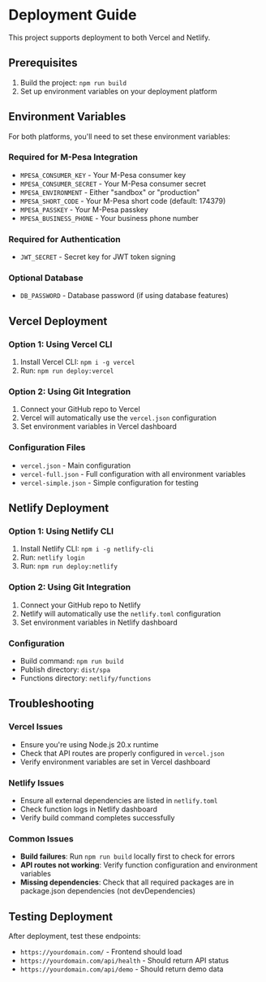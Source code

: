 # Deployment Guide

This project supports deployment to both Vercel and Netlify.

## Prerequisites

1. Build the project: `npm run build`
2. Set up environment variables on your deployment platform

## Environment Variables

For both platforms, you'll need to set these environment variables:

### Required for M-Pesa Integration
- `MPESA_CONSUMER_KEY` - Your M-Pesa consumer key
- `MPESA_CONSUMER_SECRET` - Your M-Pesa consumer secret  
- `MPESA_ENVIRONMENT` - Either "sandbox" or "production"
- `MPESA_SHORT_CODE` - Your M-Pesa short code (default: 174379)
- `MPESA_PASSKEY` - Your M-Pesa passkey
- `MPESA_BUSINESS_PHONE` - Your business phone number

### Required for Authentication
- `JWT_SECRET` - Secret key for JWT token signing

### Optional Database
- `DB_PASSWORD` - Database password (if using database features)

## Vercel Deployment

### Option 1: Using Vercel CLI
1. Install Vercel CLI: `npm i -g vercel`
2. Run: `npm run deploy:vercel`

### Option 2: Using Git Integration
1. Connect your GitHub repo to Vercel
2. Vercel will automatically use the `vercel.json` configuration
3. Set environment variables in Vercel dashboard

### Configuration Files
- `vercel.json` - Main configuration
- `vercel-full.json` - Full configuration with all environment variables
- `vercel-simple.json` - Simple configuration for testing

## Netlify Deployment

### Option 1: Using Netlify CLI
1. Install Netlify CLI: `npm i -g netlify-cli`
2. Run: `netlify login`
3. Run: `npm run deploy:netlify`

### Option 2: Using Git Integration
1. Connect your GitHub repo to Netlify
2. Netlify will automatically use the `netlify.toml` configuration
3. Set environment variables in Netlify dashboard

### Configuration
- Build command: `npm run build`
- Publish directory: `dist/spa`
- Functions directory: `netlify/functions`

## Troubleshooting

### Vercel Issues
- Ensure you're using Node.js 20.x runtime
- Check that API routes are properly configured in `vercel.json`
- Verify environment variables are set in Vercel dashboard

### Netlify Issues
- Ensure all external dependencies are listed in `netlify.toml`
- Check function logs in Netlify dashboard
- Verify build command completes successfully

### Common Issues
- **Build failures**: Run `npm run build` locally first to check for errors
- **API routes not working**: Verify function configuration and environment variables
- **Missing dependencies**: Check that all required packages are in package.json dependencies (not devDependencies)

## Testing Deployment

After deployment, test these endpoints:
- `https://yourdomain.com/` - Frontend should load
- `https://yourdomain.com/api/health` - Should return API status
- `https://yourdomain.com/api/demo` - Should return demo data

